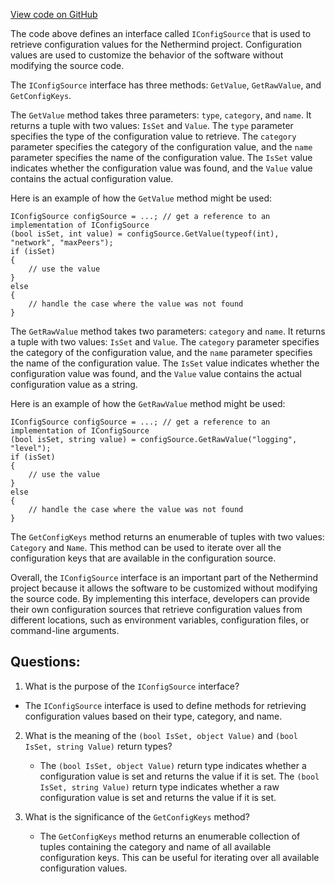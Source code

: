 [View code on GitHub](https://github.com/NethermindEth/nethermind/src/Nethermind/Nethermind.Config/IConfigSource.cs)

The code above defines an interface called `IConfigSource` that is used to retrieve configuration values for the Nethermind project. Configuration values are used to customize the behavior of the software without modifying the source code. 

The `IConfigSource` interface has three methods: `GetValue`, `GetRawValue`, and `GetConfigKeys`. 

The `GetValue` method takes three parameters: `type`, `category`, and `name`. It returns a tuple with two values: `IsSet` and `Value`. The `type` parameter specifies the type of the configuration value to retrieve. The `category` parameter specifies the category of the configuration value, and the `name` parameter specifies the name of the configuration value. The `IsSet` value indicates whether the configuration value was found, and the `Value` value contains the actual configuration value. 

Here is an example of how the `GetValue` method might be used:

```
IConfigSource configSource = ...; // get a reference to an implementation of IConfigSource
(bool isSet, int value) = configSource.GetValue(typeof(int), "network", "maxPeers");
if (isSet)
{
    // use the value
}
else
{
    // handle the case where the value was not found
}
```

The `GetRawValue` method takes two parameters: `category` and `name`. It returns a tuple with two values: `IsSet` and `Value`. The `category` parameter specifies the category of the configuration value, and the `name` parameter specifies the name of the configuration value. The `IsSet` value indicates whether the configuration value was found, and the `Value` value contains the actual configuration value as a string. 

Here is an example of how the `GetRawValue` method might be used:

```
IConfigSource configSource = ...; // get a reference to an implementation of IConfigSource
(bool isSet, string value) = configSource.GetRawValue("logging", "level");
if (isSet)
{
    // use the value
}
else
{
    // handle the case where the value was not found
}
```

The `GetConfigKeys` method returns an enumerable of tuples with two values: `Category` and `Name`. This method can be used to iterate over all the configuration keys that are available in the configuration source.

Overall, the `IConfigSource` interface is an important part of the Nethermind project because it allows the software to be customized without modifying the source code. By implementing this interface, developers can provide their own configuration sources that retrieve configuration values from different locations, such as environment variables, configuration files, or command-line arguments.
## Questions: 
 1. What is the purpose of the `IConfigSource` interface?
   - The `IConfigSource` interface is used to define methods for retrieving configuration values based on their type, category, and name.

2. What is the meaning of the `(bool IsSet, object Value)` and `(bool IsSet, string Value)` return types?
   - The `(bool IsSet, object Value)` return type indicates whether a configuration value is set and returns the value if it is set. The `(bool IsSet, string Value)` return type indicates whether a raw configuration value is set and returns the value if it is set.

3. What is the significance of the `GetConfigKeys` method?
   - The `GetConfigKeys` method returns an enumerable collection of tuples containing the category and name of all available configuration keys. This can be useful for iterating over all available configuration values.